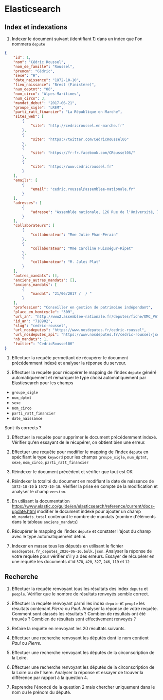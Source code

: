 # Elasticsearch

## Index et indexations

1. Indexer le document suivant (identifiant 1) dans un index que l'on nommera `depute`

```json
{
    "id": 1,
    "nom": "Cédric Roussel",
    "nom_de_famille": "Roussel",
    "prenom": "Cédric",
    "sexe": "H",
    "date_naissance": "1872-10-10",
    "lieu_naissance": "Brest (Finistère)",
    "num_deptmt": "06",
    "nom_circo": "Alpes-Maritimes",
    "num_circo": 3,
    "mandat_debut": "2017-06-21",
    "groupe_sigle": "LREM",
    "parti_ratt_financier": "La République en Marche",
    "sites_web": [
        {
            "site": "http://cedricroussel.en-marche.fr"
        },
        {
            "site": "https://twitter.com/CedricRoussel06"
        },
        {
            "site": "https://fr-fr.facebook.com/CRoussel06/"
        },
        {
            "site": "https://www.cedricroussel.fr"
        }
    ],
    "emails": [
        {
            "email": "cedric.roussel@assemblee-nationale.fr"
        }
    ],
    "adresses": [
        {
            "adresse": "Assemblée nationale, 126 Rue de l'Université, 75355 Paris 07 SP"
        }
    ],
    "collaborateurs": [
        {
            "collaborateur": "Mme Julie Phan-Pérain"
        },
        {
            "collaborateur": "Mme Caroline Puisségur-Ripet"
        },
        {
            "collaborateur": "M. Jules Plat"
        }
    ],
    "autres_mandats": [],
    "anciens_autres_mandats": [],
    "anciens_mandats": [
        {
            "mandat": "21/06/2017 /  / "
        }
    ],
    "profession": "Conseiller en gestion de patrimoine indépendant",
    "place_en_hemicycle": "309",
    "url_an": "http://www2.assemblee-nationale.fr/deputes/fiche/OMC_PA718902",
    "id_an": "718902",
    "slug": "cedric-roussel",
    "url_nosdeputes": "https://www.nosdeputes.fr/cedric-roussel",
    "url_nosdeputes_api": "https://www.nosdeputes.fr/cedric-roussel/json",
    "nb_mandats": 1,
    "twitter": "CedricRoussel06"
}
```

1. Effectuer la requête permettant de récupérer le document précédemment indexé et analyser la réponse du serveur.

1. Effectuer la requête pour récupérer le mapping de l'index `depute` généré automatiquement et remarquer le type choisi automatiquement par Elasticsearch pour les champs 
- `groupe_sigle`
- `num_dptmt`
- `sexe`
- `nom_circo`
- `parti_ratt_financier`
- `date_naissance`

Sont-ils corrects ?

1. Effectuer la requête pour supprimer le document précédemment indexé. Vérifier qu'en essayant de le récupérer, on obtient bien une erreur.

1. Effectuer une requête pour modifier le mapping de l'index `depute` en spécifiant le type `keyword` pour les champs `groupe_sigle`, `num_dptmt`, `sexe`, `nom_circo`, `parti_ratt_financier`

1. Réindexer le document précédent et vérifier que tout est OK

1. Réindexer la totalité du document en modifiant la date de naissance de `1872-10-10` à `1972-10-10`. Vérifier la prise en compte de la modification et analyser le champ `version`.

1. En utilisant la documentation https://www.elastic.co/guide/en/elasticsearch/reference/current/docs-update.html modifier le document indexé pour ajouter un champ `nb_mandats_total` contenant le nombre de mandats (nombre d'éléments dans le tableau `anciens_mandats`)

1. Récupérer le mapping de l'index `depute` et constater l'ajout du champ avec le type automatiquement défini.

1. Indexer en masse tous les députés en utilisant le fichier `nosdeputes.fr_deputes_2020-06-16.bulk.json`. Analyser la réponse de votre requête pour vérifier s'il y a des erreurs. Essayer de récupérer en une requête les documents d'id `578`, `420`, `327`, `246`, `119` et `12`

## Recherche

1. Effectuer la requête renvoyant tous les résultats des index `depute` et `people`. Vérifier que le nombre de résultats renvoyés semble correct.

1. Effectuer la requête renvoyant parmi les index `depute` et `people` les résultats contenant *Pierre* ou *Paul*. Analyser la réponse de votre requête. Comment sont classés les résultats ? Combien de résultats ont été trouvés ? Combien de résultats sont effectivement renvoyés ? 

1. Refaire la requête en renvoyant les 20 résultats suivants.

1. Effectuer une recherche renvoyant les députés dont le nom contient *Paul* ou *Pierre*.

1. Effectuer une recherche renvoyant les députés de la circonscription de la Loire.

1. Effectuer une recherche renvoyant les députés de la circonscription de la Loire ou de l'Isère. Analyser la réponse et essayer de trouver la différence par rapport à la question 4.

1. Reprendre l'énoncé de la question 2 mais chercher uniquement dans le nom ou le prénom du député.

